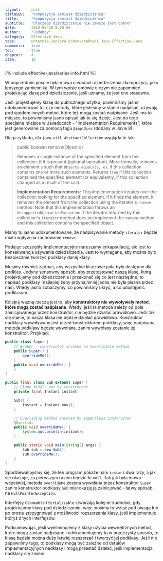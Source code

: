 ```yaml
---
layout:     post
titleSEO:	"Kompozycja zamiast dziedziczenia"
title:      "Kompozycja zamiast dziedziczenia"
subtitle:   "Dlaczego dziedziczenie nie zawsze jest dobre"
date:       2018-08-18 8:00:00
author:     "Codeboy"
category:   Effective-Java
tags:	    Notatnik-Juniora Dobre-praktyki Java Effective-Java
comments:   true
toc:        true
chapter:    4
item:       18
---
```



{% include effective-java/series-info.html %}

W poprzednim poście była mowa o wadach dziedziczenia i kompozycji, jako lepszego zamiennika. W tym wpisie omówię o czym nie zapomnieć projektując klasę pod dziedziczenie, jeśli uznamy, że jest ono stosowne.

Jeśli projektujemy klasę do publicznego użytku, powinniśmy jasno udokumentować to, czy metody, które jesteśmy w stanie nadpisać, używają pod spodem innych metod, które też mogą zostać nadpisane. Jeśli ma to miejsce, to powinniśmy jasno opisać jak to się dzieje. Jest do tego specjalne miejsce w Javadocach -  "Implementation Requirements", które jest generowane za pomocą tagu `@implSpec` (dodany w Javie 8). 

Dla przykładu, dla `java.util.AbstractCollection` wygląda to tak:

> public boolean remove(Object o)
> 
> Removes a single instance of the specified element from this
> collection, if it is present (optional operation). More formally,
> removes an element `e` such that `Objects.equals(o, e)`, if this
> collection contains one or more such elements. Returns `true` if this
> collection contained the specified element (or equivalently, if this
> collection changed as a result of the call).
> 
> **Implementation Requirements:** This implementation iterates over the collection looking for the specified element. If it finds the element,
> it removes the element from the collection using the iterator's
> `remove` method. Note that this implementation throws an
> `UnsupportedOperationException` if the iterator returned by this
> collection's `iterator` method does not implement the `remove` method
> and this collection contains the specified object.

Mamy tu jasno udokumentowane, że nadpisywanie metody `iterator` będzie miało wpływ na zachowanie `remove`. 

Podając szczegóły implementacyjne naruszamy enkapsulację, ale jest to konsekwencja używania dziedziczenia. Jest to wymagane, aby można było bezpiecznie tworzyć podklasy danej klasy.

Musimy również zadbać, aby wszystkie kluczowe pola były dostępne dla podklas. Jedyny sensowny sposób, aby przetestować naszą klasę, którą projektujemy pod dziedziczenie i przekonać się co jest niezbędne, to napisać podklasy (najlepiej żeby przynajmniej jedna nie była pisana przez nas). Wtedy jasno zobaczymy, co powinniśmy ukryć, a co udostępnić podklasom.

Kolejną ważną rzeczą jest to, aby **konstruktory nie wywoływały metod, które mogą zostać nadpisane**. Wtedy, jeśli ta metoda zależy od pola zainicjowanego przez konstruktor, nie będzie działać prawidłowo. Jeśli tak się stanie, to nasza klasa nie będzie działać prawidłowo. Konstruktor nadklasy wywoływany jest przed konstruktorem podklasy, więc nadpisana metoda podklasy będzie wywołana, zanim wywołany zostanie jej konstruktor. Przykład:

```java
public class Super {
    // Broken - constructor invokes an overridable method
    public Super() {
        overrideMe();
    }
    public void overrideMe() {
    }
}

public final class Sub extends Super {
    // Blank final, set by constructor
    private final Instant instant;

    Sub() {
        instant = Instant.now();
    }

    // Overriding method invoked by superclass constructor
    @Override 
    public void overrideMe() {
        System.out.println(instant);
    }

    public static void main(String[] args) {
        Sub sub = new Sub();
        sub.overrideMe();
    }
}
```

Spodziewalibyśmy się, że ten program pokaże nam `instant` dwa razy, a jak się okazuje, za pierwszym razem będzie to `null`. Tak jak była mowa wcześniej, metoda `overrideMe` została wywołana przez konstruktor `Super` zanim konstruktor podklasy `Sub` miał okazję ją zainicjować - łatwy sposób na `NullPointerException`.

Interfejsy `Cloneable` i `Serializable` stwarzają kolejne trudności, gdy projektujemy klasy pod dziedziczenie, więc musimy to wziąć pod uwagę lub po prostu zrezygnować z możliwości rozszerzania klasy, jeśli implementuje któryś z tych interfejsów.

Podsumowując, jeśli wyeliminujemy z klasy użycia wewnętrznych metod, które mogą zostać nadpisane i udokumentujemy to w przejrzysty sposób, to klasę będzie można dużo łatwiej rozszerzać i tworzyć jej podklasy. Jeśli nie zapewnimy tego, to podklasy mogą być zależne od detalów implementacyjnych nadklasy i mogą przestać działać, jeśli implementacja nadklasy się zmieni.
<!--stackedit_data:
eyJoaXN0b3J5IjpbMjQzNDUwMzYzXX0=
-->